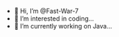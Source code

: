 - 👋 Hi, I’m @Fast-War-7
- 👀 I’m interested in coding...
- 🌱 I’m currently working on Java...

<!---
Fast-War-7/Fast-War-7 is a ✨ special ✨ repository because its `README.md` (this file) appears on your GitHub profile.
You can click the Preview link to take a look at your changes.
--->
